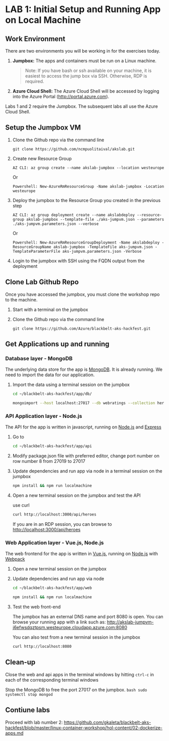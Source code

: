 # LAB 1: Initial Setup and Running App on Local Machine

## Work Environment

There are two environments you will be working in for the exercises today.

1. **Jumpbox:** The apps and containers must be run on a Linux machine. 

    > Note: If you have bash or ssh available on your machine, it is easiest to access the jump box via SSH. Otherwise, RDP is required.

2. **Azure Cloud Shell:** The Azure Cloud Shell will be accessed by logging into the Azure Portal (http://portal.azure.com).

Labs 1 and 2 require the Jumpbox. The subsequent labs all use the Azure Cloud Shell.

## Setup the Jumpbox VM

1. Clone the Github repo via the command line

    ```
    git clone https://github.com/ncmpuolitaival/akslab.git
    ```
2. Create new Resource Group
    ```
    AZ CLI: az group create --name akslab-jumpbox --location westeurope
    ```
    Or
    ```
    Powershell: New-AzureRmResourceGroup -Name akslab-jumpbox -Location westeurope
    ```
3. Deploy the jumpbox to the Resource Group you created in the previous step
    ```
    AZ CLI: az group deployment create --name akslabdeploy --resource-group akslab-jumpbox --template-file ./aks-jumpvm.json --parameters ./aks-jumpvm.parameters.json --verbose
    ```
    Or
    ```
    Powershell: New-AzureRmResourceGroupDeployment -Name akslabdeploy -ResourceGroupName akslab-jumpbox -TemplateFile aks-jumpvm.json -TemplateParameterFile aks-jumpvm.parameters.json -Verbose
    ```
4. Login to the jumpbox with SSH using the FQDN output from the deployment

## Clone Lab Github Repo

Once you have accessed the jumpbox, you must clone the workshop repo to the machine.

1. Start with a terminal on the jumpbox
2. Clone the Github repo via the command line

    ```
    git clone https://github.com/Azure/blackbelt-aks-hackfest.git
    ```

## Get Applications up and running

### Database layer - MongoDB

The underlying data store for the app is [MongoDB](https://www.mongodb.com/ "MongoDB Homepage"). It is already running. We need to import the data for our application.

1. Import the data using a terminal session on the jumpbox

    ```bash
    cd ~/blackbelt-aks-hackfest/app/db/

    mongoimport --host localhost:27017 --db webratings --collection heroes --type json --file ./heroes.json --jsonArray && mongoimport --host localhost:27017 --db webratings --collection ratings --type json --file ./ratings.json --jsonArray && mongoimport --host localhost:27017 --db webratings --collection sites --type json --file ./sites.json --jsonArray
    ```

### API Application layer - Node.js

The API for the app is written in javascript, running on [Node.js](https://nodejs.org/en/ "Node.js Homepage") and [Express](http://expressjs.com/ "Express Homepage")

1. Go to

    ```bash
    cd ~/blackbelt-aks-hackfest/app/api
    ```
2. Modify package.json file with preferred editor, change port number on row number 8 from 27019 to 27017
3. Update dependencies and run app via node in a terminal session on the jumpbox

    ```bash
    npm install && npm run localmachine
    ```

3. Open a new terminal session on the jumpbox and test the API

    use curl
    ```bash
    curl http://localhost:3000/api/heroes
    ```
    If you are in an RDP session, you can browse to <http://localhost:3000/api/heroes>

### Web Application layer - Vue.js, Node.js

The web frontend for the app is written in [Vue.js](https://vuejs.org/Vue "Vue.js Homepage"), running on [Node.js](https://nodejs.org/en/ "Node.js Homepage") with [Webpack](https://webpack.js.org/ "Webpack Homepage")

1. Open a new terminal session on the jumpbox
2. Update dependencies and run app via node

    ```bash
    cd ~/blackbelt-aks-hackfest/app/web

    npm install && npm run localmachine
    ```
3. Test the web front-end

    The jumpbox has an external DNS name and port 8080 is open. You can browse your running app with a link such as: http://akslab-jumpvm-j6efwsdqztpsm.westeurope.cloudapp.azure.com:8080 

    You can also test from a new terminal session in the jumpbox
    ```bash
    curl http://localhost:8080
    ```

## Clean-up

Close the web and api apps in the terminal windows by hitting `ctrl-c` in each of the corresponding terminal windows

Stop the MongoDB to free the port 27017 on the jumpbox.
    ```bash
    sudo systemctl stop mongod
    ```


## Contiune labs

Proceed with lab number 2:
https://github.com/gkaleta/blackbelt-aks-hackfest/blob/master/linux-container-workshop/hol-content/02-dockerize-apps.md